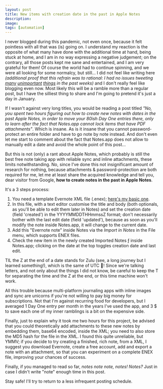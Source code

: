 ```yaml
---
layout: post
title: New items with creation date in the past in Apple Notes
description:
image:
tags: [automation]
---
```

I never blogged during this pandemic, not even once, because it felt pointless with all that was (is) going on.
I understand my reaction is the opposite of what many have done with the additional time at hand, being stuck at home, and I am in no way expressing a negative judgement; on the contrary, all those posts kept me sane and entertained, and I am very grateful for them!
Of course the world had to continue spinning, and we were all looking for some normalcy, but still... I did not feel like writing here _(additional proof that this refrain was to rational: I had no issues tweeting [many](https://twitter.com/cdf1982/status/1261059469368332289?s=20) [unimportant](https://twitter.com/cdf1982/status/1260601086320300033?s=20) [things](https://twitter.com/cdf1982/status/1259121000513449984?s=20) in the past weeks)_ and I don't really feel like blogging even now.
Most likely this will be a ramble more than a regular post, but I have the silliest thing to share and I'm going to pretend it's just a day in January.

If I wasn't against very long titles, you would be reading a post titled _"No, you spent two hours figuring out how to create new notes with dates in the past Apple Notes, in order to move your 80ish Day One entries there, only to learn after the fact that Notes.app cannot lock items that have PDF attachments"_. Which is insane. As is it insane that you cannot password-protect an entire folder and have to go note by note instead. And don't even let me start to comment about the fact that Notes.app does not allow to manually edit a date and avoid the whole point of this post...

But this is not (only) a rant about Apple Notes, which probably is still the best free note taking app with reliable sync and inline attachments, these limits notwithstanding. 
No, since I've done this not insignificant amount of research for nothing, because attachments & password-protection are both required for me, let me at least share the acquired knowledge and tell you, dear visitor from Google, **how to create notes in the past in Apple Notes**.

It's a 3 steps process:
1. You need a template Evernote XML file (.enex); [here's my basic one](https://cdf1982.com/downloads/CustomDateInAppleNotesEvernoteTemplate.enex).
2. In this file, with a text editor customise the title and body (both optionals, as you'll be able to edit them later in Notes) and set the creation date (field 'created') in the YYYYMMDDTHHmmssZ format; don't necessarily bother with the last edit date (field 'updated'), because as soon as you'll modify the note inside Notes.app, it will change to the current date.
3. Add this "Evernote note" inside Notes via the _Import in Notes_ in the File menu, which supports ENEX files.
4. Check the new item in the newly created Imported Notes ƒ inside Notes.app; clicking on the date at the top toggles creation date and last edit.

TIL the Z at the end of a date stands for Zulu (see, a long journey but I learned something!), which is the same of UTC 🤯! Since we're talking letters, and not only about the things I did not know, be careful to keep the T for separating the time and the Z at the end, or this time machine won't work.

All this trouble because multi-platform journaling apps with inline images and sync are unicorns if you're not willing to pay big money for subscriptions. Not that I'm against recurring food for developers, but I averaged 1 Day One entry per month in the years I've used the app, and 3 $ to save each one of my inner ramblings is a bit on the expensive side.

Finally, just to explain why it took me two hours for this project, be advised that you could theoretically add attachments to these new notes by embedding them, base64 encoded, inside the XML; you need to also store the MD5 hash for the file in the XML. I found this quite unreliable, but YMMV; if you decide to try creating a finished, rich note, from a XML, I suggest you download Evernote, create a free account, add and export a note with an attachment, so that you can experiment on a complete ENEX file, improving your chances of success.

Finally, if you managed to read so far, _notes note note, notes! Notes?_ Just in case I didn't write "note" enough time in this post.

Stay safe! I'll try to return to a less infrequent posting schedule.